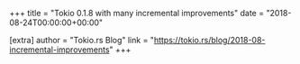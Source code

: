 +++
title = "Tokio 0.1.8 with many incremental improvements"
date = "2018-08-24T00:00:00+00:00"

[extra]
author = "Tokio.rs Blog"
link = "https://tokio.rs/blog/2018-08-incremental-improvements"
+++
